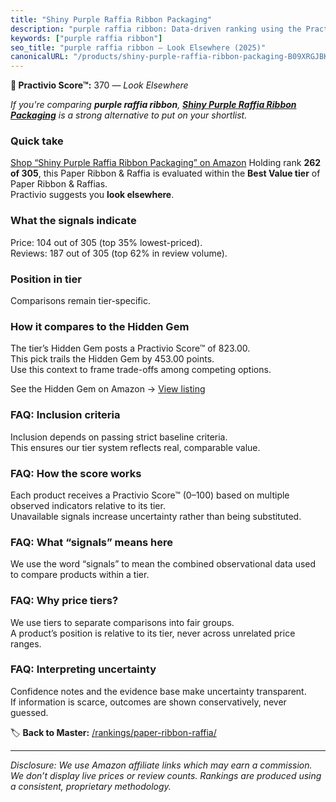 ```yaml
---
title: "Shiny Purple Raffia Ribbon Packaging"
description: "purple raffia ribbon: Data-driven ranking using the Practivio Score™. Positioned by quality, value, demand, findability, momentum."
keywords: ["purple raffia ribbon"]
seo_title: "purple raffia ribbon — Look Elsewhere (2025)"
canonicalURL: "/products/shiny-purple-raffia-ribbon-packaging-B09XRGJBK1/"
---
```


**🚫 Practivio Score™:** 370 — _Look Elsewhere_


*If you're comparing **purple raffia ribbon**, **[Shiny Purple Raffia Ribbon Packaging](https://www.amazon.com/dp/B09XRGJBK1?tag=practivio-20)** is a strong alternative to put on your shortlist.*
### Quick take
[Shop “Shiny Purple Raffia Ribbon Packaging” on Amazon](https://www.amazon.com/dp/B09XRGJBK1?tag=practivio-20)
Holding rank **262 of 305**, this Paper Ribbon & Raffia is evaluated within the **Best Value tier** of Paper Ribbon & Raffias.  
Practivio suggests you **look elsewhere**.

### What the signals indicate
Price: 104 out of 305 (top 35% lowest-priced).  
Reviews: 187 out of 305 (top 62% in review volume).  

### Position in tier
Comparisons remain tier-specific.

### How it compares to the Hidden Gem
The tier’s Hidden Gem posts a Practivio Score™ of 823.00.  
This pick trails the Hidden Gem by 453.00 points.  
Use this context to frame trade-offs among competing options.  

See the Hidden Gem on Amazon → [View listing](https://www.amazon.com/dp/B072XBTGHN?tag=practivio-20)

### FAQ: Inclusion criteria
Inclusion depends on passing strict baseline criteria.  
This ensures our tier system reflects real, comparable value.

### FAQ: How the score works
Each product receives a Practivio Score™ (0–100) based on multiple observed indicators relative to its tier.  
Unavailable signals increase uncertainty rather than being substituted.

### FAQ: What “signals” means here
We use the word “signals” to mean the combined observational data used to compare products within a tier.

### FAQ: Why price tiers?
We use tiers to separate comparisons into fair groups.  
A product’s position is relative to its tier, never across unrelated price ranges.

### FAQ: Interpreting uncertainty
Confidence notes and the evidence base make uncertainty transparent.  
If information is scarce, outcomes are shown conservatively, never guessed.


🏷️ **Back to Master:** [/rankings/paper-ribbon-raffia/](/rankings/paper-ribbon-raffia/)

---
_Disclosure: We use Amazon affiliate links which may earn a commission. We don’t display live prices or review counts. Rankings are produced using a consistent, proprietary methodology._

